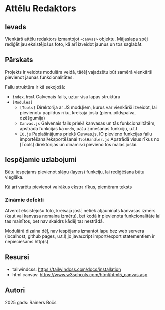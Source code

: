 # Attēlu Redaktors

## Ievads
Vienkārš attēlu redaktors izmantojot `<canvas>` objektu. Mājaslapa spēj rediģēt jau eksistējošus foto, kā arī izveidot jaunus un tos saglabāt.

## Pārskats
Projekts ir veidots modulāra veidā, tādēļ vajadzētu būt samērā vienkārši pievienot jaunas funkcionalitātes.

Failu struktūra ir kā sekojošā:
 - `index.html` Galvenais fails, uztur visu lapas struktūru
 - `[Modules]`
    - `[Tools]` Direktorija ar JS moduļiem, kurus var vienkārši izveidot, lai pievienotu papildus rīku, kreisajā joslā (piem. pildspalva, dzēšgumija)
    - `Canvas.js` Galvenais fails priekš kanvasas un tās funkcionalitātēm, apstrādā funkcijas kā `undo`, pašu zīmēšanas funkciju, u.t.l
    - `IO.js` Paplašinājums priekš Canvas.js, IO pievieno funkcijas failu importēšanai/eksportēšanai
    `ToolHandler.js` Apstrādā visus rīkus no [Tools] direktorijas un dinamiski pievieno tos malas joslai.

## Iespējamie uzlabojumi
Būtu iespejams pievienot slāņu (layers) funkciju, lai rediģēšana būtu vieglāka.

Kā arī varētu pievienot vairākus ekstra rīkus, piemēram teksts

### Zināmie defekti
Atverot eksistējošu foto, kreisajā joslā netiek atjaunināts kanvasas izmērs (kaut vai kanvasa nomaina izmēru), bet kodā ir pievienota funkcionalitāte lai tas mainītos, bet nav skaidrs kādēļ tas nestrādā.

Modulārā dizaina dēļ, nav iespējams izmantot lapu bez web servera (localhost, github pages, u.t.l) jo javascript import/export statementiem ir nepieciešams http(s)

## Resursi
* tailwindcss:
https://tailwindcss.com/docs/installation
* html canvas: https://www.w3schools.com/html/html5_canvas.asp

## Autori
2025 gads: Rainers Bočs